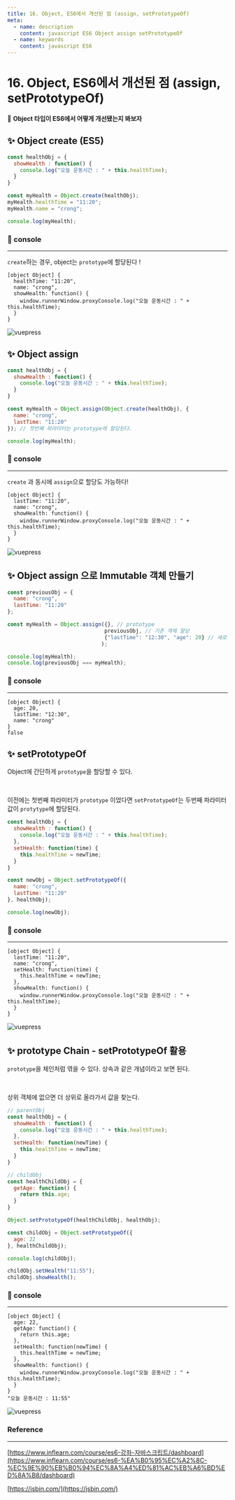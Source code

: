 ```yaml
---
title: 16. Object, ES6에서 개선된 점 (assign, setPrototypeOf)
meta:
  - name: description
    content: javascript ES6 Object assign setPrototypeOf
  - name: keywords
    content: javascript ES6 
---
```


# 16. Object, ES6에서 개선된 점 (assign, setPrototypeOf)

🤨 **Object 타입이 ES6에서 어떻게 개선됐는지 봐보자**

## ✨ Object create (ES5)

```jsx
const healthObj = {
  showHealth : function() {
    console.log("오늘 운동시간 : " + this.healthTime);
  }
}

const myHealth = Object.create(healthObj);
myHealth.healthTime = "11:20";
myHealth.name = "crong";

console.log(myHealth);
```

### 🔎 console

---

`create`하는 경우, object는 `prototype`에 할당된다 !

```basic
[object Object] {
  healthTime: "11:20",
  name: "crong",
  showHealth: function() {
    window.runnerWindow.proxyConsole.log("오늘 운동시간 : " + this.healthTime);
  }
}
```

![vuepress](../.vuepress/public/img/es6/16objectAssign.png)

## ✨ Object assign

```jsx
const healthObj = {
  showHealth : function() {
    console.log("오늘 운동시간 : " + this.healthTime);
  }
}

const myHealth = Object.assign(Object.create(healthObj), {
  name: "crong",
  lastTime: "11:20"
}); // 첫번째 파라미터는 prototype에 할당된다.

console.log(myHealth);
```

### 🔎 console

---

`create` 과 동시에 `assign`으로 할당도 가능하다!

```basic
[object Object] {
  lastTime: "11:20",
  name: "crong",
  showHealth: function() {
    window.runnerWindow.proxyConsole.log("오늘 운동시간 : " + this.healthTime);
  }
}
```

![vuepress](../.vuepress/public/img/es6/16objectAssign_2.png)

## ✨ Object assign 으로 Immutable 객체 만들기

```jsx
const previousObj = {
  name: "crong",
  lastTime: "11:20"
};

const myHealth = Object.assign({}, // prototype 
                               previousObj, // 기존 객체 할당
                               {"lastTime": "12:30", "age": 20} // 새로운 객체 할당
                              );

console.log(myHealth);
console.log(previousObj === myHealth);
```

### 🔎 console

---

```basic
[object Object] {
  age: 20,
  lastTime: "12:30",
  name: "crong"
}
false
```

## ✨ setPrototypeOf


Object에 간단하게 `prototype`을 할당할 수 있다.

<br/>

이전에는 첫번째 파라미터가 `prototype` 이었다면 `setPrototypeOf`는 두번째 파라미터 값이 `protytype`에 할당된다.

```jsx
const healthObj = {
  showHealth : function() {
    console.log("오늘 운동시간 : " + this.healthTime);
  },
  setHealth: function(time) {
    this.healthTime = newTime;
  }
}

const newObj = Object.setPrototypeOf({
  name: "crong",
  lastTime: "11:20"
}, healthObj);

console.log(newObj);
```

### 🔎 console

---

```basic
[object Object] {
  lastTime: "11:20",
  name: "crong",
  setHealth: function(time) {
    this.healthTime = newTime;
  },
  showHealth: function() {
    window.runnerWindow.proxyConsole.log("오늘 운동시간 : " + this.healthTime);
  }
}
```

![vuepress](../.vuepress/public/img/es6/16objectAssign_3.png)

## ✨ prototype Chain - setPrototypeOf 활용

`prototype`을 체인처럼 엮을 수 있다. 상속과 같은 개념이라고 보면 된다.

<br/>

상위 객체에 없으면 더 상위로 올라가서 값을 찾는다.

```jsx
// parentObj
const healthObj = {
  showHealth : function() {
    console.log("오늘 운동시간 : " + this.healthTime);
  },
  setHealth: function(newTime) {
    this.healthTime = newTime;
  }
}

// childObj
const healthChildObj = {
  getAge: function() {
    return this.age;
  }
}

Object.setPrototypeOf(healthChildObj, healthObj);

const childObj = Object.setPrototypeOf({
  age: 22
}, healthChildObj);

console.log(childObj);

childObj.setHealth("11:55");
childObj.showHealth();
```

### 🔎 console

---

```basic
[object Object] {
  age: 22,
  getAge: function() {
    return this.age;
  },
  setHealth: function(newTime) {
    this.healthTime = newTime;
  },
  showHealth: function() {
    window.runnerWindow.proxyConsole.log("오늘 운동시간 : " + this.healthTime);
  }
}
"오늘 운동시간 : 11:55"
```

![vuepress](../.vuepress/public/img/es6/16objectAssign_4.png)

### Reference

---

[https://www.inflearn.com/course/es6-강좌-자바스크립트/dashboard](https://www.inflearn.com/course/es6-%EA%B0%95%EC%A2%8C-%EC%9E%90%EB%B0%94%EC%8A%A4%ED%81%AC%EB%A6%BD%ED%8A%B8/dashboard)

[https://jsbin.com/](https://jsbin.com/)